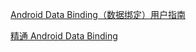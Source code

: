 [Android Data Binding（数据绑定）用户指南](https://blog.gokit.info/post/android-data-binding/)

[精通 Android Data Binding](https://github.com/LyndonChin/MasteringAndroidDataBinding)	